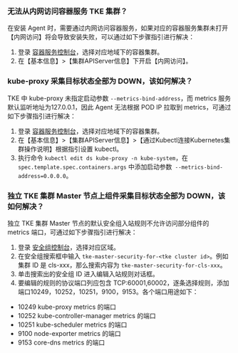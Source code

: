 ### 无法从内网访问容器服务 TKE 集群？[](id:question1)

在安装 Agent 时，需要通过内网访问容器服务，如果对应的容器服务集群未打开【内网访问】将会导致安装失败，可以通过如下步骤指引进行解决：
1. 登录 [容器服务控制台](https://console.cloud.tencent.com/tke2/cluster?rid=1)，选择对应地域下的容器集群。
2. 在【基本信息】>【集群APIServer信息】下开启【内网访问】。

### kube-proxy 采集目标状态全部为 DOWN，该如何解决？[](id:question2)

TKE 中 kube-proxy 未指定启动参数 `--metrics-bind-address`，而 metrics 服务默认监听地址为127.0.0.1，因此 Agent 无法根据 POD IP 拉取到 metrics，可通过如下步骤指引进行解决：
1. 登录 [容器服务控制台](https://console.cloud.tencent.com/tke2/cluster?rid=1)，选择对应地域下的容器集群。
2. 在【基本信息】>【集群APIServer信息】>【通过Kubectl连接Kubernetes集群操作说明】根据指引设置 kubectl。
3. 执行命令 `kubectl edit ds kube-proxy -n kube-system`，在 `spec.template.spec.containers.args` 中添加启动参数` --metrics-bind-address=0.0.0.0`。

### 独立 TKE 集群 Master 节点上组件采集目标状态全部为 DOWN，该如何解决？[](id:question3)

独立 TKE 集群 Master 节点的默认安全组入站规则不允许访问部分组件的 metrics 端口，可通过如下步骤指引进行解决：
1. 登录 [安全组控制台](https://console.cloud.tencent.com/vpc/securitygroup?rid=1)，选择对应区域。
2. 在安全组搜索框中输入 `tke-master-security-for-<tke cluster id>`。例如集群 ID 是 cls-xxx，那么搜索内容为 `tke-master-security-for-cls-xxx`。
3. 单击搜索出的安全组 ID 进入编辑入站规则对话框。
4. 要编辑的规则的协议端口列应包含 TCP:60001,60002，逐条选择规则，添加端口10249，10252，10251，9100，9153。各个端口用途如下：
  - 10249 kube-proxy metrics 的端口
  - 10252 kube-controller-manager metrics 的端口
  - 10251 kube-scheduler metrics 的端口 
  - 9100  node-exporter metrics 的端口
  - 9153  core-dns metrics 的端口
